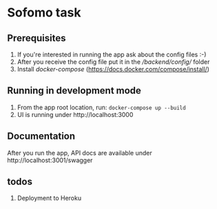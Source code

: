 # Sofomo task

## Prerequisites

1. If you're interested in running the app ask about the config files :-)
2. After you receive the config file put it in the */backend/config/* folder
3. Install *docker-compose*
(https://docs.docker.com/compose/install/)

## Running in development mode

1. From the app root location, run:
`docker-compose up --build`
2. UI is running under http://localhost:3000

## Documentation

After you run the app, API docs are available under http://localhost:3001/swagger

## todos

1. Deployment to Heroku